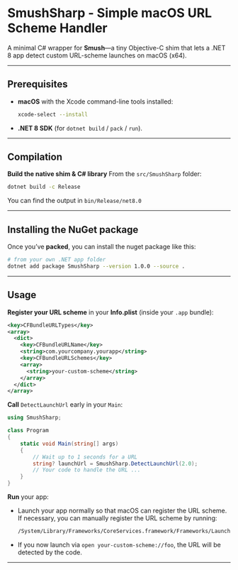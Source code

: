 # SmushSharp - Simple macOS URL Scheme Handler

A minimal C# wrapper for **Smush**—a tiny Objective-C shim that lets a .NET 8 app detect custom URL-scheme launches on macOS (x64).

---

## Prerequisites

- **macOS** with the Xcode command-line tools installed:
  ```bash
  xcode-select --install
  ```
- **.NET 8 SDK** (for `dotnet build` / `pack` / `run`).

---

## Compilation

**Build the native shim & C# library**
From the `src/SmushSharp` folder:
```bash
dotnet build -c Release
```
You can find the output in `bin/Release/net8.0`

---

## Installing the NuGet package

Once you’ve **packed**, you can install the nuget package like this:

```bash
# from your own .NET app folder
dotnet add package SmushSharp --version 1.0.0 --source .
```
---

## Usage

**Register your URL scheme** in your **Info.plist** (inside your `.app` bundle):

```xml
<key>CFBundleURLTypes</key>
<array>
  <dict>
    <key>CFBundleURLName</key>
    <string>com.yourcompany.yourapp</string>
    <key>CFBundleURLSchemes</key>
    <array>
      <string>your-custom-scheme</string>
    </array>
  </dict>
</array>
```

**Call** `DetectLaunchUrl` early in your `Main`:

```csharp
using SmushSharp;

class Program
{
    static void Main(string[] args)
    {
        // Wait up to 1 seconds for a URL
        string? launchUrl = SmushSharp.DetectLaunchUrl(2.0);
        // Your code to handle the URL ...
    }
}
```

**Run** your app:
 - Launch your app normally so that macOS can register the URL scheme. If necessary, you can manually register the URL scheme by running:
     ```bash
     /System/Library/Frameworks/CoreServices.framework/Frameworks/LaunchServices.framework/Support/lsregister -f <yourAppPath>.app
     ```
 - If you now launch via `open your-custom-scheme://foo`, the URL will be detected by the code.

---